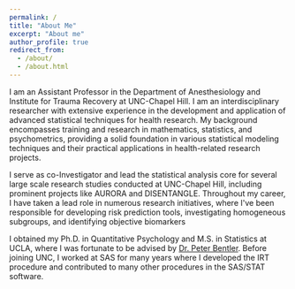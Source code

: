```yaml
---
permalink: /
title: "About Me"
excerpt: "About me"
author_profile: true
redirect_from: 
  - /about/
  - /about.html
---
```


I am an Assistant Professor in the Department of Anesthesiology and Institute for Trauma Recovery at UNC-Chapel Hill. I am an interdisciplinary researcher with extensive experience in the development and application of advanced statistical techniques for health research. My background encompasses training and research in mathematics, statistics, and psychometrics, providing a solid foundation in various statistical modeling techniques and their practical applications in health-related research projects. 

I serve as co-Investigator and lead the statistical analysis core for several large scale research studies conducted at UNC-Chapel Hill, including prominent projects like AURORA and DISENTANGLE. Throughout my career, I have taken a lead role in numerous research initiatives, where I've been responsible for developing risk prediction tools, investigating homogeneous subgroups, and identifying objective biomarkers

I obtained my Ph.D. in Quantitative Psychology and M.S. in Statistics at UCLA, where I was fortunate to be advised by [Dr. Peter Bentler](https://scholar.google.com/citations?user=esb4VbgAAAAJ&hl=en). Before joining UNC, I worked at SAS for many years where I developed the IRT procedure and contributed to many other procedures in the SAS/STAT software. 







